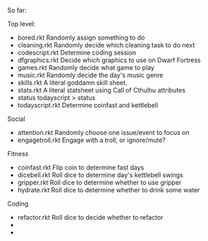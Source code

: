 So far:

Top level:
- bored.rkt Randomly assign something to do
- cleaning.rkt Randomly decide which cleaning task to do next
- codescript.rkt Determine coding session
- dfgraphics.rkt Decide which graphics to use on Dwarf Fortress
- games.rkt Randomly decide what game to play
- music.rkt Randomly decide the day's music genre
- skills.rkt A literal goddamn skill sheet.
- stats.rkt A literal statsheet using Call of Cthulhu attributes
- status todayscript > status
- todayscript.rkt Determine coinfast and kettlebell

Social
- attention.rkt Randomly choose one issue/event to focus on
- engagetroll.rkt Engage with a troll, or ignore/mute?

Fitness
- coinfast.rkt Flip coin to determine fast days
- dicebell.rkt Roll dice to determine day's kettlebell swings
- gripper.rkt Roll dice to determine whether to use gripper
- hydrate.rkt Roll dice to determine whether to drink some water

Coding
- refactor.rkt Roll dice to decide whether to refactor
-
-
